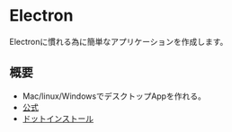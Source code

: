 # Electron

Electronに慣れる為に簡単なアプリケーションを作成します。

## 概要

- Mac/linux/WindowsでデスクトップAppを作れる。
- [公式](https://electronjs.org/)
- [ドットインストール](https://dotinstall.com/lessons/basic_electron/36201)
